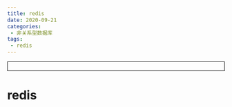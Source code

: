 ```yaml
---
title: redis
date: 2020-09-21
categories:
 - 非关系型数据库
tags:
 - redis
---
```




<div style="border:solid 1px #000;padding: 10px;">
<Icon type='phone'/>
</div>

# redis
